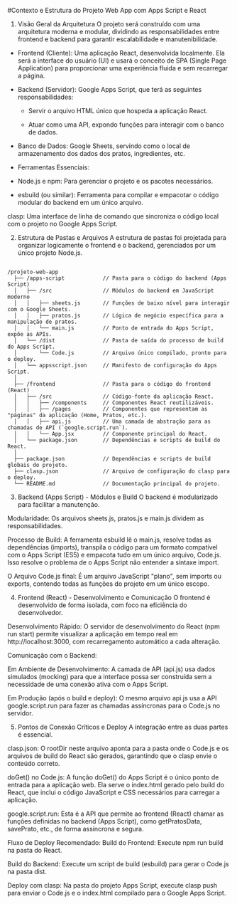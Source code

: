 #Contexto e Estrutura do Projeto Web App com Apps Script e React
1. Visão Geral da Arquitetura
O projeto será construído com uma arquitetura moderna e modular, dividindo as responsabilidades entre frontend e backend para garantir escalabilidade e manutenibilidade.

- Frontend (Cliente): Uma aplicação React, desenvolvida localmente. Ela será a interface do usuário (UI) e usará o conceito de SPA (Single Page Application) para proporcionar uma experiência fluida e sem recarregar a página.

- Backend (Servidor): Google Apps Script, que terá as seguintes responsabilidades:
	- Servir o arquivo HTML único que hospeda a aplicação React.

	- Atuar como uma API, expondo funções para interagir com o banco de dados.

- Banco de Dados: Google Sheets, servindo como o local de armazenamento dos dados dos pratos, ingredientes, etc.

- Ferramentas Essenciais:

- Node.js e npm: Para gerenciar o projeto e os pacotes necessários.

- esbuild (ou similar): Ferramenta para compilar e empacotar o código modular do backend em um único arquivo.

clasp: Uma interface de linha de comando que sincroniza o código local com o projeto no Google Apps Script.

2. Estrutura de Pastas e Arquivos
A estrutura de pastas foi projetada para organizar logicamente o frontend e o backend, gerenciados por um único projeto Node.js.

```

/projeto-web-app
  ├── /apps-script            // Pasta para o código do backend (Apps Script)
  │   ├── /src                // Módulos do backend em JavaScript moderno
  │   │   ├── sheets.js       // Funções de baixo nível para interagir com o Google Sheets.
  │   │   ├── pratos.js       // Lógica de negócio específica para a manipulação de pratos.
  │   │   └── main.js         // Ponto de entrada do Apps Script, expõe as APIs.
  │   └── /dist               // Pasta de saída do processo de build do Apps Script.
  │       └── Code.js         // Arquivo único compilado, pronto para o deploy.
  │   └── appsscript.json     // Manifesto de configuração do Apps Script.
  │
  ├── /frontend               // Pasta para o código do frontend (React)
  │   ├── /src                // Código-fonte da aplicação React.
  │   │   ├── /components     // Componentes React reutilizáveis.
  │   │   ├── /pages          // Componentes que representam as "páginas" da aplicação (Home, Pratos, etc.).
  │   │   ├── api.js          // Uma camada de abstração para as chamadas de API (`google.script.run`).
  │   │   └── App.jsx         // Componente principal do React.
  │   └── package.json        // Dependências e scripts de build do React.
  │
  ├── package.json            // Dependências e scripts de build globais do projeto.
  ├── clasp.json              // Arquivo de configuração do clasp para o deploy.
  └── README.md               // Documentação principal do projeto.
  ```

3. Backend (Apps Script) - Módulos e Build
O backend é modularizado para facilitar a manutenção.

Modularidade: Os arquivos sheets.js, pratos.js e main.js dividem as responsabilidades.

Processo de Build: A ferramenta esbuild lê o main.js, resolve todas as dependências (imports), transpila o código para um formato compatível com o Apps Script (ES5) e empacota tudo em um único arquivo, Code.js. Isso resolve o problema de o Apps Script não entender a sintaxe import.

O Arquivo Code.js final: É um arquivo JavaScript "plano", sem imports ou exports, contendo todas as funções do projeto em um único escopo.

4. Frontend (React) - Desenvolvimento e Comunicação
O frontend é desenvolvido de forma isolada, com foco na eficiência do desenvolvedor.

Desenvolvimento Rápido: O servidor de desenvolvimento do React (npm run start) permite visualizar a aplicação em tempo real em http://localhost:3000, com recarregamento automático a cada alteração.

Comunicação com o Backend:

Em Ambiente de Desenvolvimento: A camada de API (api.js) usa dados simulados (mocking) para que a interface possa ser construída sem a necessidade de uma conexão ativa com o Apps Script.

Em Produção (após o build e deploy): O mesmo arquivo api.js usa a API google.script.run para fazer as chamadas assíncronas para o Code.js no servidor.

5. Pontos de Conexão Críticos e Deploy
A integração entre as duas partes é essencial.

clasp.json: O rootDir neste arquivo aponta para a pasta onde o Code.js e os arquivos de build do React são gerados, garantindo que o clasp envie o conteúdo correto.

doGet() no Code.js: A função doGet() do Apps Script é o único ponto de entrada para a aplicação web. Ela serve o index.html gerado pelo build do React, que inclui o código JavaScript e CSS necessários para carregar a aplicação.

google.script.run: Esta é a API que permite ao frontend (React) chamar as funções definidas no backend (Apps Script), como getPratosData, savePrato, etc., de forma assíncrona e segura.

Fluxo de Deploy Recomendado:
Build do Frontend: Execute npm run build na pasta do React.

Build do Backend: Execute um script de build (esbuild) para gerar o Code.js na pasta dist.

Deploy com clasp: Na pasta do projeto Apps Script, execute clasp push para enviar o Code.js e o index.html compilado para o Google Apps Script.
